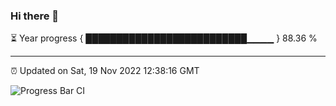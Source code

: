### Hi there 👋

⏳ Year progress { ██████████████████████████▁▁▁▁ } 88.36 %

---

⏰ Updated on Sat, 19 Nov 2022 12:38:16 GMT

![Progress Bar CI](https://github.com/ZhaoGui/ZhaoGui/workflows/Progress%20Bar%20CI/badge.svg)
